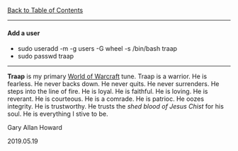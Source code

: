 [Back to Table of Contents](../README.md)
***

#### Add a user
* sudo useradd -m -g users -G wheel -s /bin/bash traap
* sudo passwd traap

---
__Traap__ is my primary  [World of Warcraft](https://www.worldofwaraft.com)
tune.  Traap is a warrior.  He is fearless.  He never backs down.  He never
quits. He never surrenders.  He steps into the line of fire.  He is loyal.
He is faithful.  He is loving.  He is reverant.  He is courteous.  He is
a comrade.  He is patrioc.  He oozes integrity.  He is trustworthy.  He
trusts the _shed blood of Jesus Chist_ for his soul.  He is everything
I stive to be.

Gary Allan Howard

2019.05.19
